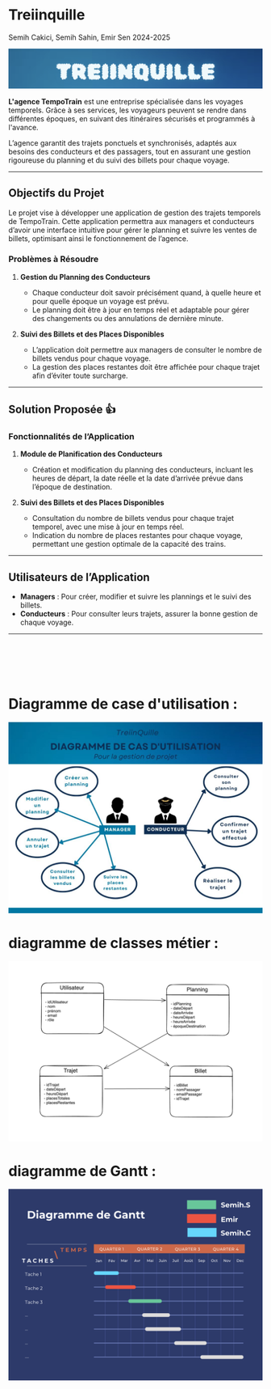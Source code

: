 # Treiinquille
Semih Cakici, Semih Sahin, Emir Sen
2024-2025

![baniere](baniere.png)

**L'agence TempoTrain** est une entreprise spécialisée dans les voyages temporels. Grâce à ses services, les voyageurs peuvent se rendre dans différentes époques, en suivant des itinéraires sécurisés et programmés à l'avance.

L’agence garantit des trajets ponctuels et synchronisés, adaptés aux besoins des conducteurs et des passagers, tout en assurant une gestion rigoureuse du planning et du suivi des billets pour chaque voyage.

---

## Objectifs du Projet

Le projet vise à développer une application de gestion des trajets temporels de TempoTrain. Cette application permettra aux managers et conducteurs d’avoir une interface intuitive pour gérer le planning et suivre les ventes de billets, optimisant ainsi le fonctionnement de l’agence.

### Problèmes à Résoudre

1. **Gestion du Planning des Conducteurs**

   - Chaque conducteur doit savoir précisément quand, à quelle heure et pour quelle époque un voyage est prévu.
   - Le planning doit être à jour en temps réel et adaptable pour gérer des changements ou des annulations de dernière minute.

2. **Suivi des Billets et des Places Disponibles**
   - L’application doit permettre aux managers de consulter le nombre de billets vendus pour chaque voyage.
   - La gestion des places restantes doit être affichée pour chaque trajet afin d’éviter toute surcharge.

---

## Solution Proposée :+1:

### Fonctionnalités de l’Application

1. **Module de Planification des Conducteurs**

   - Création et modification du planning des conducteurs, incluant les heures de départ, la date réelle et la date d’arrivée prévue dans l’époque de destination.

2. **Suivi des Billets et des Places Disponibles**
   - Consultation du nombre de billets vendus pour chaque trajet temporel, avec une mise à jour en temps réel.
   - Indication du nombre de places restantes pour chaque voyage, permettant une gestion optimale de la capacité des trains.

---

## Utilisateurs de l’Application

- **Managers** : Pour créer, modifier et suivre les plannings et le suivi des billets.
- **Conducteurs** : Pour consulter leurs trajets, assurer la bonne gestion de chaque voyage.

---

<br><br><br><br>

# Diagramme de case d'utilisation :

![diagrammeCasDutilisation](diagrammeCasDutilisation.jpg)

# diagramme de classes métier :

![uml](uml.png)

# diagramme de Gantt :

![gantt](gantt.png)
